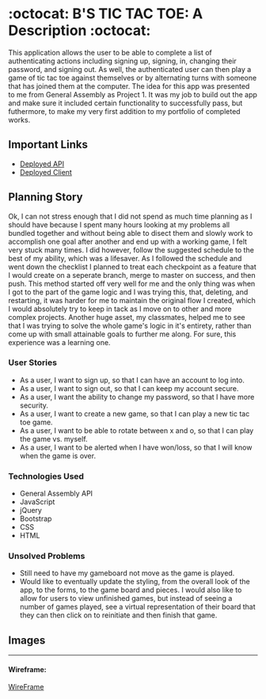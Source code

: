 
# :octocat: B'S TIC TAC TOE: A Description :octocat:

This application allows the user to be able to complete a list of authenticating
actions including signing up, signing, in, changing their password, and signing
out. As well, the authenticated user can then play a game of tic tac toe against
themselves or by alternating turns with someone that has joined them at the
computer. The idea for this app was presented to me from General Assembly as
Project 1. It was my job to build out the app and make sure it included certain
functionality to successfully pass, but futhermore, to make my very first
addition to my portfolio of completed works.

## Important Links

- [Deployed API](https://tic-tac-toe-wdi-production.herokuapp.com/)
- [Deployed Client](https://braunsteinbryan.github.io/game-project-client/)

## Planning Story

Ok, I can not stress enough that I did not spend as much time planning as I
should have because I spent many hours looking at my problems all bundled
together and without being able to disect them and slowly work to accomplish one
goal after another and end up with a working game, I felt very stuck many
times. I did however, follow the suggested schedule to the best of my ability,
which was a lifesaver. As I followed the schedule and went down the checklist I
planned to treat each checkpoint as a feature that I would create on a
seperate branch, merge to master on success, and then push. This method started
off very well for me and the only thing was when I got to the part of the game
logic and I was trying this, that, deleting, and restarting, it was harder
for me to maintain the original flow I created, which I would absolutely try
to keep in tack as I move on to other and more complex projects. Another huge
asset, my classmates, helped me to see that I was trying to solve the whole
game's logic in it's entirety, rather than come up with small attainable goals
to further me along. For sure, this experience was a learning one.

### User Stories

- As a user, I want to sign up, so that I can have an account to log into.
- As a user, I want to sign out, so that I can keep my account secure.
- As a user, I want the ability to change my password, so that I have more
security.
- As a user, I want to create a new game, so that I can play a new tic tac toe
game.
- As a user, I want to be able to rotate between x and o, so that I can play the
game vs. myself.
- As a user, I want to be alerted when I have won/loss, so that I will know when
the game is over.

### Technologies Used

- General Assembly API
- JavaScript
- jQuery
- Bootstrap
- CSS
- HTML

### Unsolved Problems

- Still need to have my gameboard not move as the game is played.
- Would like to eventually update the styling, from the overall look of the app,
to the forms, to the game board and pieces. I would also like to allow for users
to view unfinished games, but instead of seeing a number of games played, see a
virtual representation of their board that they can then click on to reinitiate
and then finish that game.

## Images

---

#### Wireframe:
[WireFrame](https://ibb.co/NLQF1vs)
